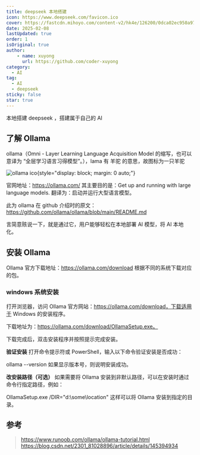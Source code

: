```yaml
---
title: deepseek 本地搭建
icon: https://www.deepseek.com/favicon.ico
cover: https://fastcdn.mihoyo.com/content-v2/hk4e/126200/0dca02ec950a9713e811f2aee6169ba6_4674205181278794291.png
date: 2025-02-08
lastUpdated: true
order: 1
isOriginal: true
author: 
    - name: xuyong
      url: https://github.com/coder-xuyong
category:
  - AI
tag:
  - AI
  - deepseek
sticky: false
star: true
---
```

本地搭建 deepseek ，搭建属于自己的 AI
<!-- more -->

## 了解 Ollama
ollama（Omni - Layer Learning Language Acquisition Model 的缩写，也可以意译为 “全层学习语言习得模型”。），lama 有 羊驼 的意思，故图标为一只羊驼

![ollama ico](https://ollama.com/public/ollama.png){style="display: block; margin: 0 auto;"}

官网地址：https://ollama.com/
其主要目的是：Get up and running with large language models. 翻译为：启动并运行大型语言模型。

此为 ollama 在 github 介绍时的原文：https://github.com/ollama/ollama/blob/main/README.md

言简意赅说一下，就是通过它，用户能够轻松在本地部署 AI 模型，将 AI 本地化。

## 安装 Ollama
Ollama 官方下载地址：https://ollama.com/download
根据不同的系统下载对应的包。

### windows 系统安装
打开浏览器，访问 Ollama 官方网站：https://ollama.com/download，下载适用于 Windows 的安装程序。

下载地址为：https://ollama.com/download/OllamaSetup.exe。

下载完成后，双击安装程序并按照提示完成安装。


**验证安装**
打开命令提示符或 PowerShell，输入以下命令验证安装是否成功：

ollama --version
如果显示版本号，则说明安装成功。

**改安装路径（可选）**
如果需要将 Ollama 安装到非默认路径，可以在安装时通过命令行指定路径，例如：

OllamaSetup.exe /DIR="d:\some\location"
这样可以将 Ollama 安装到指定的目录。



## 参考
> https://www.runoob.com/ollama/ollama-tutorial.html
> https://blog.csdn.net/2301_81028896/article/details/145394934